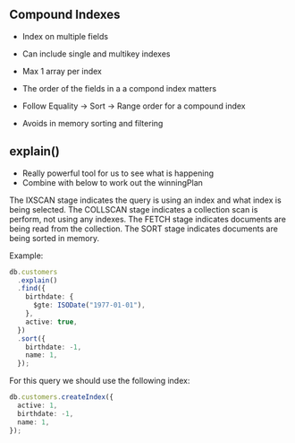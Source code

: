 ## Compound Indexes

- Index on multiple fields
- Can include single and multikey indexes
- Max 1 array per index

- The order of the fields in a a compond index matters
- Follow Equality -> Sort -> Range order for a compound index
- Avoids in memory sorting and filtering

## explain()

- Really powerful tool for us to see what is happening
- Combine with below to work out the winningPlan

The IXSCAN stage indicates the query is using an index and what index is being selected.
The COLLSCAN stage indicates a collection scan is perform, not using any indexes.
The FETCH stage indicates documents are being read from the collection.
The SORT stage indicates documents are being sorted in memory.

Example:

```typescript
db.customers
  .explain()
  .find({
    birthdate: {
      $gte: ISODate("1977-01-01"),
    },
    active: true,
  })
  .sort({
    birthdate: -1,
    name: 1,
  });
```

For this query we should use the following index:

```typescript
db.customers.createIndex({
  active: 1,
  birthdate: -1,
  name: 1,
});
```
